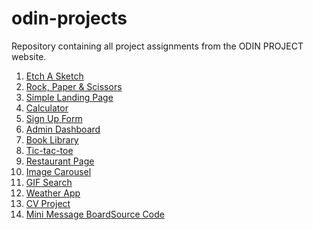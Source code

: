 # odin-projects

Repository containing all project assignments from the ODIN PROJECT website.

1. [Etch A Sketch](https://kafukom.github.io/odin-projects/etch-a-sketch/index.html)
2. [Rock, Paper & Scissors](https://kafukom.github.io/odin-projects/rock-paper-scissors/rock_paper_scissors.html)
3. [Simple Landing Page](https://kafukom.github.io/odin-projects/Simple-Landing-Page/index.html)
4. [Calculator](https://kafukom.github.io/odin-projects/calculator/index.html)
5. [Sign Up Form](https://kafukom.github.io/odin-projects/Sign%20up%20Form/index.html)
6. [Admin Dashboard](https://kafukom.github.io/odin-projects/Dashboard/index.html)
7. [Book Library](https://kafukom.github.io/odin-projects/Book%20Library/index.html)
8. [Tic-tac-toe](https://kafukom.github.io/odin-projects/tic-tac-toe/index.html)
9. [Restaurant Page](https://kafukom.github.io/odin-projects/restaurant-page/dist/index.html)
10. [Image Carousel](https://kafukom.github.io/odin-projects/Image%20Carousel/index.html)
11. [GIF Search](https://kafukom.github.io/odin-projects/Gif%20Search/index.html)
12. [Weather App](https://kafukom.github.io/odin-projects/Weather%20App/index.html)
13. [CV Project](https://github.com/kafukoM/odin-projects/blob/main/cv-react/index.html)
14. [Mini Message Board](https://mini-message-board-2s8z.onrender.com/)[Source Code](https://github.com/kafukoM/mini-message-board)




